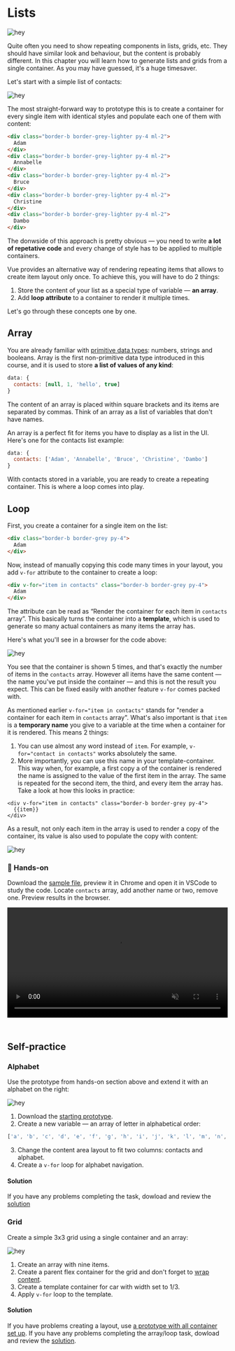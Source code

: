 # Lists

![hey](./media/lists-diagram-1.png)
<!-- todo: a nice illustration with a list and a grid / maybe real-world examples, but probably no -->

Quite often you need to show repeating components in lists, grids, etc. They should have similar look and behaviour, but the content is probably different. In this chapter you will learn how to generate lists and grids from a single container. As you may have guessed, it's a huge timesaver. 

Let's start with a simple list of contacts:

![hey](./media/lists-wireframes-1.png)

The most straight-forward way to prototype this is to create a container for every single item with identical styles and populate each one of them with content:

```html
<div class="border-b border-grey-lighter py-4 ml-2">
  Adam
</div>
<div class="border-b border-grey-lighter py-4 ml-2">
  Annabelle
</div>
<div class="border-b border-grey-lighter py-4 ml-2">
  Bruce
</div>
<div class="border-b border-grey-lighter py-4 ml-2">
  Christine
</div>
<div class="border-b border-grey-lighter py-4 ml-2">
  Dambo
</div>
```

The donwside of this approach is pretty obvious — you need to write **a lot of repetative code** and every change of style has to be applied to multiple containers.

Vue provides an alternative way of rendering repeating items that allows to create item layout only once. To achieve this, you will have to do 2 things:

1. Store the content of your list as a special type of variable — **an array**.
2. Add **loop attribute** to a container to render it multiple times.

Let's go through these concepts one by one.

## Array

You are already familiar with [primitive data types](./../Data/variables.md#variables): numbers, strings and booleans. Array is the first non-primitive data type introduced in this course, and it is used to store **a list of values of any kind**:

```js
data: {
  contacts: [null, 1, 'hello', true]
}
```

The content of an array is placed within square brackets and its items are separated by commas. Think of an array as a list of variables that don't have names.
<!-- todo: maybe say: Kinda, but will get to that in the next lesson. -->

An array is a perfect fit for items you have to display as a list in the UI. Here's one for the contacts list example:

```js
data: {
  contacts: ['Adam', 'Annabelle', 'Bruce', 'Christine', 'Dambo']
}
```

With contacts stored in a variable, you are ready to create a repeating container. This is where a loop comes into play.


## Loop

First, you create a container for a single item on the list:

```html
<div class="border-b border-grey py-4">
  Adam
</div>
```

Now, instead of manually copying this code many times in your layout, you add `v-for` attribute to the container to create a loop:

```html
<div v-for="item in contacts" class="border-b border-grey py-4">
  Adam
</div>
```

The attribute can be read as “Render the container for each item in `contacts` array”. This basically turns the container into a **template**, which is used to generate so many actual containers as many items the array has.

Here's what you'll see in a browser for the code above: 

![hey](./media/lists-wireframes-2.png)

You see that the container is shown 5 times, and that's exactly the number of items in the `contacts` array. However all items have the same content — the name you've put inside the container — and this is not the result you expect. This can be fixed easily with another feature `v-for` comes packed with.

As mentioned earlier `v-for="item in contacts"` stands for "render a container for each item in `contacts` array". What's also important is that `item` is a **temporary name** you give to a variable at the time when a container for it is rendered. This means 2 things:
1. You can use almost any word instead of `item`. For example, `v-for="contact in contacts"` works absolutely the same.
2. More importantly, you can use this name in your template-container. This way when, for example, a first copy a of the container is rendered the name is assigned to the value of the first item in the array. The same is repeated for the second item, the third, and every item the array has. Take a look at how this looks in practice:

```vue
<div v-for="item in contacts" class="border-b border-grey py-4">
  {{item}}
</div>
```

As a result, not only each item in the array is used to render a copy of the container, its value is also used to populate the copy with content:

![hey](./media/lists-wireframes-1.png)

<!-- todo: maybe an animation of how rendering works (see notepad) -->

### 👐 Hands-on

Download the [sample file](./../../../course-files/interaction-basics/lists-contacts-1.html.zip), preview it in Chrome and open it in VSCode to study the code. Locate `contacts` array, add another name or two, remove one. Preview results in the browser.

<video width="100%" controls autoplay muted style="margin-top: 0px; margin-bottom: 24px;">
  <source src="./media/list-loop-1.mp4" type="video/mp4">
</video>

## Self-practice

### Alphabet

Use the prototype from hands-on section above and extend it with an alphabet on the right:

<!-- Use template with one letter on the right (like iOS contacts app)
Create an array with all alphabet letters
Make the block repeat to show indexes -->

![hey](./media/lists-wireframes-3.png)

1. Download the [starting prototype](./../../../course-files/interaction-basics/lists-contacts-1.html.zip).
2. Create a new variable — an array of letter in alphabetical order: 
```js
['a', 'b', 'c', 'd', 'e', 'f', 'g', 'h', 'i', 'j', 'k', 'l', 'm', 'n', 'o', 'p', 'q', 'r', 's', 't', 'u', 'v', 'w', 'x', 'y', 'z']
```
3. Change the content area layout to fit two columns: contacts and alphabet.
4. Create a `v-for` loop for alphabet navigation.

#### Solution

If you have any problems completing the task, dowload and review the [solution](./../../../course-files/interaction-basics/lists-contacts-2.html.zip)


### Grid

Create a simple 3x3 grid using a single container and an array:

![hey](./media/lists-wireframes-4.png)

1. Create an array with nine items.
2. Create a parent flex container for the grid and don't forget to [wrap content](./../../LayoutBasics/Flex/direction-and-wrap.html#flex-wrap).
3. Create a template container for car with width set to 1/3.
4. Apply `v-for` loop to the template.

#### Solution

If you have problems creating a layout, use [a prototype with all container set up](./../../../course-files/interaction-basics/lists-task-2-start.html.zip). If you have any problems completing the array/loop task, dowload and review the [solution](./../../../course-files/interaction-basics/lists-task-2-end.html.zip).